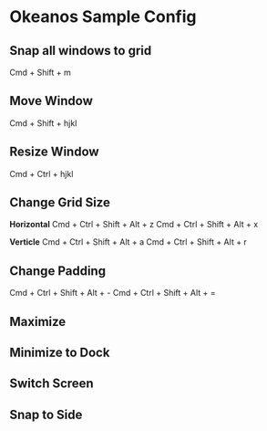 
# Okeanos Sample Config

## Snap all windows to grid

Cmd + Shift + m

## Move Window

Cmd + Shift + hjkl

## Resize Window

Cmd + Ctrl + hjkl

## Change Grid Size

**Horizontal**
Cmd + Ctrl + Shift + Alt + z
Cmd + Ctrl + Shift + Alt + x

**Verticle**
Cmd + Ctrl + Shift + Alt + a
Cmd + Ctrl + Shift + Alt + r

## Change Padding

Cmd + Ctrl + Shift + Alt + -
Cmd + Ctrl + Shift + Alt + =

## Maximize

## Minimize to Dock

## Switch Screen

## Snap to Side

